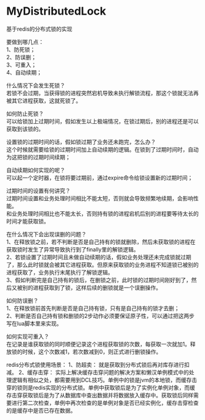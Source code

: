 # MyDistributedLock
基于redis的分布式锁的实现

要做到哪几点：  
1、防死锁；  
2、防误删；  
3、可重入；  
4、自动续期；  

什么情况下会发生死锁？  
若锁不会过期，当获得锁的进程突然宕机导致未执行解锁流程，那这个锁就无法再被其它进程获取，这就死锁了。  

如何防止死锁？  
可以给锁加上过期时间，假如发生以上极端情况，在锁过期后，别的进程还是可以获取到该锁的。  

设置锁的过期时间的话，假如锁过期了业务还未跑完，怎么办？  
这个时候就需要给锁的过期时间加上自动续期的逻辑。在锁到了过期时间时，自动为这把锁的过期时间续期；  

自动续期如何实现的呢？  
可以起一个定时器，在锁将要过期前，通过expire命令给锁设置新的过期时间；  

过期时间的设置有何讲究？  
过期时间设置和业务处理时间相比不能太短，否则就会导致频繁地续期，会影响性能。  
和业务处理时间相比也不能太长，否则持有锁的进程宕机后别的进程要等待太长的时间才能获取锁。  

在什么情况下会出现误删的问题？  
1、在释放锁之前，若不判断是否是自己持有的锁就删除，然后未获取锁的进程在获取锁时发生了异常导致执行到了finally里的解锁逻辑。  
2、若锁设置了过期时间且未做自动续期的话，假如业务处理还未完成锁就过期了，那么此时锁就会被其它进程获取。但原来获取锁的业务进程不知道锁已被别的进程获取了，业务执行末尾执行了解锁逻辑。  
3、假如判断完是自己持有的锁后，在删锁之前，此时锁的过期时间刚好到了，然后又被别的进程获取到了锁，这样后续的删锁就是一个误删操作。  

如何防误删？  
1、在释放锁前首先判断是否是自己持有锁，只有是自己持有的锁才去删；  
2、判断是否自己持有锁和删锁的2步动作必须要保证原子性，可以通过把这两步写在lua脚本里来实现。  

如何实现可重入？  
在记录是谁获取锁的同时顺便记录这个进程获取锁的次数，每获取一次就加1。释放锁的时候，这个次数减1，若次数减到0，则正式进行删锁操作。  


redis分布式锁使用场景：
1、防超卖：
就是获取到分布式锁后再对库存进行扣减。
2、缓存击穿：
实际上解决缓存击穿问题的解决方案和懒汉单例模式中的处理逻辑有相似之处，都需要用到DCL技巧。单例中的锁是jvm的本地锁，而缓存击穿的锁则是redis实现的分布式锁。单例中获取锁后是为了实例化单例对象，而缓存击穿获取锁后是为了从数据库中查出数据并将数据放入缓存中。获取锁后同样需要进行第二次检查，单例中再次检查的是单例对象是否已经实例化，缓存击穿检查的是缓存中是否已存在数据。
